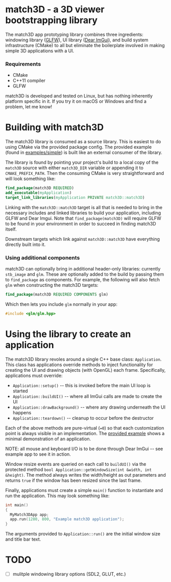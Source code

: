 # match3D - a 3D viewer bootstrapping library

The match3D app prototyping library combines three ingredients: windowing
library ([GLFW](https://github.com/glfw/glfw)), UI library ([Dear
ImGui](https://github.com/ocornut/imgui)), and build system infrastructure
(CMake) to all but eliminate the boilerplate involved in making simple 3D
applications with a UI.

### Requirements

- CMake
- C++11 compiler
- GLFW

match3D is developed and tested on Linux, but has nothing inherently platform
specific in it. If you try it on macOS or Windows and find a problem, let
me know!

# Building with match3D

The match3D library is consumed as a source library. This is easiest to do
using CMake via the provided package config. The provided example (found in
[examples/simple](examples/simple)) is built like an external consumer of the
library.

The library is found by pointing your project's build to a local copy of the
`match3D` source with either `match3D_DIR` variable or appending it to
`CMAKE_PREFIX_PATH`. Then the consuming CMake is very straightforward and will
look something like:

```cmake
find_package(match3D REQUIRED)
add_executable(myApplication)
target_link_libraries(myApplication PRIVATE match3D::match3D)
```

Linking with the `match3D::match3D` target is all that is needed to bring in the
necessary includes and linked libraries to build your application, including
GLFW and Dear Imgui. Note that `find_package(match3D)` will require GLFW to be
found in your environment in order to succeed in finding match3D itself.

Downstream targets which link against `match3D::match3D` have everything
directly built into it.

### Using additional components

match3D can optionally bring in additional header-only libraries: currently
`stb_image` and `glm`. These are optionally added to the build by passing them
to `find_package` as components. For example, the following will also fetch
`glm` when constructing the match3D targets:

```cmake
find_package(match3D REQUIRED COMPONENTS glm)
```

Which then lets you include `glm` normally in your app:

```cpp
#include <glm/glm.hpp>
```

# Using the library to create an application

The match3D library revoles around a single C++ base class: `Application`.
This class has applications override methods to inject functionality for
creating the UI and drawing objects (with OpenGL) each frame. Specifically,
applications must override:

- `Application::setup()` -- this is invoked before the main UI loop is started
- `Application::buildUI()` -- where all ImGui calls are made to create the UI
- `Application::drawBackground()` -- where any drawing underneath the UI happens
- `Application::teardown()` -- cleanup to occur before the destructor

Each of the above methods are pure-virtual (`=0`) so that each customization
point is always visible in an implementation. The [provided
example](examples/simple/main.cpp) shows a minimal demonstration of an
application.

NOTE: all mouse and keyboard I/O is to be done through Dear ImGui -- see example
app to see it in action.

Window resize events are queried on each call to `buildUI()` via the protected
method `bool Application::getWindowSize(int &width, int &height)`. The method
always writes the width/height as out parameters and returns `true` if the
window has been resized since the last frame.

Finally, applications must create a simple `main()` function to instantiate and
run the application. This may look something like:

```c++
int main()
{
  MyMatch3DApp app;
  app.run(1280, 800, "Example match3D application");
}
```

The arguments provided to `Application::run()` are the initial window size and
title bar text.

# TODO

- [ ] mulitple windowing library options (SDL2, GLUT, etc.)
